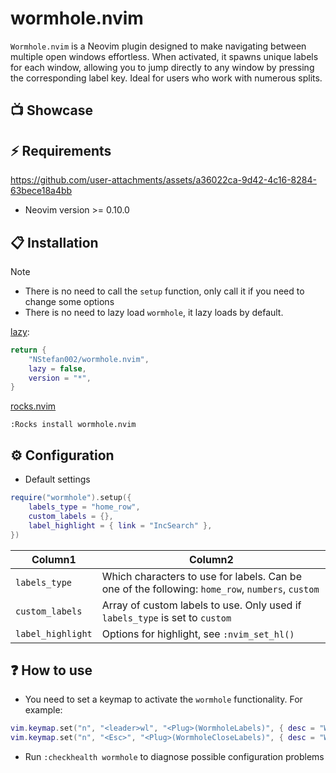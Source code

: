 # wormhole.nvim

`Wormhole.nvim` is a Neovim plugin designed to make navigating between multiple
open windows effortless. When activated, it spawns unique labels for each
window, allowing you to jump directly to any window by pressing the
corresponding label key. Ideal for users who work with numerous splits.

## 📺 Showcase

## ⚡️ Requirements

https://github.com/user-attachments/assets/a36022ca-9d42-4c16-8284-63bece18a4bb

- Neovim version >= 0.10.0

## 📋 Installation

> [!NOTE]
>
> - There is no need to call the `setup` function, only call it if you need to change some options
> - There is no need to lazy load `wormhole`, it lazy loads by default.

[lazy](https://github.com/folke/lazy.nvim):

```lua
return {
    "NStefan002/wormhole.nvim",
    lazy = false,
    version = "*",
}
```

[rocks.nvim](https://github.com/nvim-neorocks/rocks.nvim)

`:Rocks install wormhole.nvim`

## ⚙️ Configuration

- Default settings

```lua
require("wormhole").setup({
    labels_type = "home_row",
    custom_labels = {},
    label_highlight = { link = "IncSearch" },
})
```

| Column1 | Column2 |
| -------------- | --------------- |
| `labels_type` | Which characters to use for labels. Can be one of the following: `home_row`, `numbers`, `custom` |
| `custom_labels` | Array of custom labels to use. Only used if `labels_type` is set to `custom` |
| `label_highlight` | Options for highlight, see `:nvim_set_hl()` |

## ❓ How to use

- You need to set a keymap to activate the `wormhole` functionality. For example:

```lua
vim.keymap.set("n", "<leader>wl", "<Plug>(WormholeLabels)", { desc = "Wormhole Labels" })
vim.keymap.set("n", "<Esc>", "<Plug>(WormholeCloseLabels)", { desc = "Wormhole Close Labels" })
```

- Run `:checkhealth wormhole` to diagnose possible configuration problems
